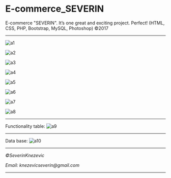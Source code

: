 # E-commerce_SEVERIN
E-commerce "SEVERIN". It’s one great and exciting project. Perfect! (HTML, CSS, PHP, Bootstrap, MySQL, Photoshop) ©2017


****
![a1](https://user-images.githubusercontent.com/81822988/114771598-0cff8300-9d6d-11eb-91e2-04d7152a3069.png)

![a2](https://user-images.githubusercontent.com/81822988/114771588-0b35bf80-9d6d-11eb-8c2d-0bcbefb3d5ac.png)

![a3](https://user-images.githubusercontent.com/81822988/114771581-096bfc00-9d6d-11eb-8f07-20a969fd95a7.png)

![a4](https://user-images.githubusercontent.com/81822988/114771578-083acf00-9d6d-11eb-818a-63956070ed44.png)

![a5](https://user-images.githubusercontent.com/81822988/114771575-06710b80-9d6d-11eb-91e4-1068ceccd3a0.png)

![a6](https://user-images.githubusercontent.com/81822988/114771573-053fde80-9d6d-11eb-819f-bf70b158813b.png)

![a7](https://user-images.githubusercontent.com/81822988/114771568-03761b00-9d6d-11eb-8833-07477aa08176.png)

![a8](https://user-images.githubusercontent.com/81822988/114771560-01ac5780-9d6d-11eb-83c9-4bdf51db9914.png)
****
Functionality table:
![a9](https://user-images.githubusercontent.com/81822988/114771555-007b2a80-9d6d-11eb-95d4-de24b63450b7.png)
****
Data base:
![a10](https://user-images.githubusercontent.com/81822988/114771553-ff49fd80-9d6c-11eb-8ec7-45ec340433db.png)
****

*©SeverinKnezevic*

_Email: knezevicseverin@gmail.com_

****
